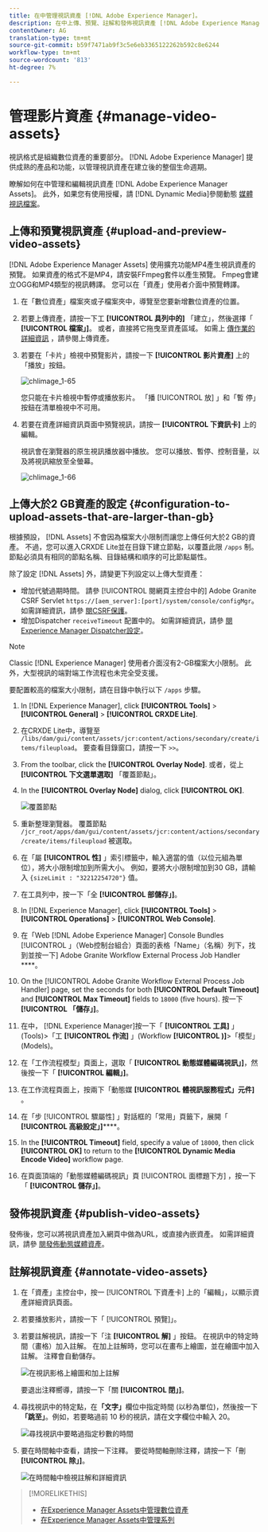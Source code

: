 ```yaml
---
title: 在中管理視訊資產 [!DNL Adobe Experience Manager]。
description: 在中上傳、預覽、註解和發佈視訊資產 [!DNL Adobe Experience Manager]。
contentOwner: AG
translation-type: tm+mt
source-git-commit: b59f7471ab9f3c5e6eb3365122262b592c8e6244
workflow-type: tm+mt
source-wordcount: '813'
ht-degree: 7%

---
```



# 管理影片資產 {#manage-video-assets}

視訊格式是組織數位資產的重要部分。 [!DNL Adobe Experience Manager] 提供成熟的產品和功能，以管理視訊資產在建立後的整個生命週期。

瞭解如何在中管理和編輯視訊資產 [!DNL Adobe Experience Manager Assets]。 此外，如果您有使用授權，請 [!DNL Dynamic Media]參閱動態 [媒體視訊檔案](/help/assets/video.md)。

## 上傳和預覽視訊資產 {#upload-and-preview-video-assets}

[!DNL Adobe Experience Manager Assets] 使用擴充功能MP4產生視訊資產的預覽。 如果資產的格式不是MP4，請安裝FFmpeg套件以產生預覽。 Fmpeg會建立OGG和MP4類型的視訊轉譯。 您可以在「資產」使用者介面中預覽轉譯。

1. 在「數位資產」檔案夾或子檔案夾中，導覽至您要新增數位資產的位置。
1. 若要上傳資產，請按一下工 **[!UICONTROL 具列中的]** 「建立」，然後選擇「 **[!UICONTROL 檔案」]**。 或者，直接將它拖曳至資產區域。 如需上 [傳作業的詳細資訊](managing-assets-touch-ui.md#uploading-assets) ，請參閱上傳資產。
1. 若要在「卡片」檢視中預覽影片，請按一下 **[!UICONTROL 影片資產]** 上的「播放」按鈕。

   ![chlimage_1-65](assets/chlimage_1-201.png)

   您只能在卡片檢視中暫停或播放影片。 「播 [!UICONTROL 放] 」和「暫  停」按鈕在清單檢視中不可用。

1. 若要在資產詳細資訊頁面中預覽視訊，請按一 **[!UICONTROL 下資訊卡]** 上的編輯。

   視訊會在瀏覽器的原生視訊播放器中播放。 您可以播放、暫停、控制音量，以及將視訊縮放至全螢幕。

   ![chlimage_1-66](assets/chlimage_1-202.png)

## 上傳大於2 GB資產的設定 {#configuration-to-upload-assets-that-are-larger-than-gb}

根據預設， [!DNL Assets] 不會因為檔案大小限制而讓您上傳任何大於2 GB的資產。 不過，您可以進入CRXDE Lite並在目錄下建立節點，以覆蓋此限 `/apps` 制。 節點必須具有相同的節點名稱、目錄結構和順序的可比節點屬性。

除了設定 [!DNL Assets] 外，請變更下列設定以上傳大型資產：

* 增加代號過期時間。 請參 [!UICONTROL 閱網頁主控台中的] Adobe Granite CSRF Servlet `https://[aem_server]:[port]/system/console/configMgr`。 如需詳細資訊，請參 [閱CSRF保護](/help/sites-developing/csrf-protection.md)。
* 增加Dispatcher `receiveTimeout` 配置中的。 如需詳細資訊，請參 [閱Experience Manager Dispatcher設定](https://docs.adobe.com/content/help/en/experience-manager-dispatcher/using/configuring/dispatcher-configuration.html#renders-options)。

>[!NOTE]
>
>Classic [!DNL Experience Manager] 使用者介面沒有2-GB檔案大小限制。 此外，大型視訊的端對端工作流程也未完全受支援。

要配置較高的檔案大小限制，請在目錄中執行以下 `/apps` 步驟。

1. In [!DNL Experience Manager], click **[!UICONTROL Tools]** > **[!UICONTROL General]** > **[!UICONTROL CRXDE Lite]**.
1. 在CRXDE Lite中，導覽至 `/libs/dam/gui/content/assets/jcr:content/actions/secondary/create/items/fileupload`。 要查看目錄窗口，請按一下 `>>`。
1. From the toolbar, click the **[!UICONTROL Overlay Node]**. 或者，從上 **[!UICONTROL 下文選單選取]** 「覆蓋節點」。
1. In the **[!UICONTROL Overlay Node]** dialog, click **[!UICONTROL OK]**.

   ![覆蓋節點](assets/overlay-node-path.png)

1. 重新整理瀏覽器。 覆蓋節點 `/jcr_root/apps/dam/gui/content/assets/jcr:content/actions/secondary/create/items/fileupload` 被選取。
1. 在「屬 **[!UICONTROL 性]** 」索引標籤中，輸入適當的值（以位元組為單位），將大小限制增加到所需大小。 例如，要將大小限制增加到30 GB，請輸入 `{sizeLimit : "32212254720"}` 值。

1. 在工具列中，按一下「全 **[!UICONTROL 部儲存」]**。
1. In [!DNL Experience Manager], click **[!UICONTROL Tools]** > **[!UICONTROL Operations]** > **[!UICONTROL Web Console]**.
1. 在「Web [!DNL Adobe Experience Manager] Console Bundles [!UICONTROL 」（Web控制台組合）頁面的表格「Name」（名稱）列下，找到並按一下] Adobe Granite Workflow External Process Job Handler ****。
1. On the [!UICONTROL Adobe Granite Workflow External Process Job Handler] page, set the seconds for both **[!UICONTROL Default Timeout]** and **[!UICONTROL Max Timeout]** fields to `18000` (five hours). 按一下&#x200B;**[!UICONTROL 「儲存」]**。
1. 在中， [!DNL Experience Manager]按一下「 **[!UICONTROL 工具]** 」(Tools)>「工 **[!UICONTROL 作流]** 」(Workflow **[!UICONTROL )]**>「模型」(Models)。
1. 在「工作流程模型」頁面上，選取「 **[!UICONTROL 動態媒體編碼視訊」]**，然後按一下「 **[!UICONTROL 編輯」]**。
1. 在工作流程頁面上，按兩下「動態媒 **[!UICONTROL 體視訊服務程式」元件]** 。
1. 在「步 [!UICONTROL 驟屬性] 」對話框的「常用」頁籤下，展開「 **[!UICONTROL 高級設定」]******。
1. In the **[!UICONTROL Timeout]** field, specify a value of `18000`, then click **[!UICONTROL OK]** to return to the **[!UICONTROL Dynamic Media Encode Video]** workflow page.
1. 在頁面頂端的「動態媒體編碼視訊」頁 [!UICONTROL 面標題下方] ，按一下「 **[!UICONTROL 儲存」]**。

## 發佈視訊資產 {#publish-video-assets}

發佈後，您可以將視訊資產加入網頁中做為URL，或直接內嵌資產。 如需詳細資訊，請參 [閱發佈動態媒體資產](/help/assets/publishing-dynamicmedia-assets.md)。

## 註解視訊資產 {#annotate-video-assets}

1. 在「資產」主控台中，按一 [!UICONTROL 下資產卡] 上的「編輯」，以顯示資產詳細資訊頁面。
1. 若要播放影片，請按一下「 [!UICONTROL 預覽]」。
1. 若要註解視訊，請按一下「注 **[!UICONTROL 解]** 」按鈕。 在視訊中的特定時間（畫格）加入註解。 在加上註解時，您可以在畫布上繪圖，並在繪圖中加入註解。 注釋會自動儲存。

   ![在視訊影格上繪圖和加上註解](assets/annotate-video.png)

   要退出注釋嚮導，請按一下「關 **[!UICONTROL 閉」]**。

1. 尋找視訊中的特定點，在&#x200B;**「文字」**&#x200B;欄位中指定時間 (以秒為單位)，然後按一下&#x200B;**「跳至」**。例如，若要略過前 10 秒的視訊，請在文字欄位中輸入 20。

   ![尋找視訊中要略過指定秒數的時間](assets/seek-in-video.png)

1. 要在時間軸中查看，請按一下注釋。 要從時間軸刪除注釋，請按一下「刪 **[!UICONTROL 除」]**。

   ![在時間軸中檢視註解和詳細資訊](assets/timeline-view-annotation.png)

>[!MORELIKETHIS]
>
>* [在Experience Manager Assets中管理數位資產](/help/assets/managing-assets-touch-ui.md)
>* [在Experience Manager Assets中管理系列](/help/assets/managing-collections-touch-ui.md)

